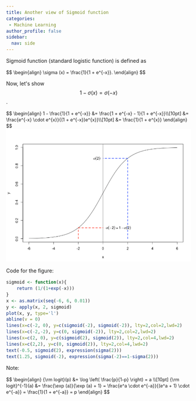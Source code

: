 ```yaml
---
title: Another view of Sigmoid function 
categories:
 - Machine Learning
author_profile: false
sidebar:
  nav: side
---
```


<script type="text/javascript" async
  src="https://cdnjs.cloudflare.com/ajax/libs/mathjax/2.7.0/MathJax.js?config=TeX-AMS_CHTML">
</script>

Sigmoid function (standard logistic function) is defined as

<span style="font-size:0.9em; line-height:0%">
$$
\begin{align}
\sigma (x) = \frac{1}{1 + e^{-x}}.
\end{align}
$$
</span>

Now, let's show $$ 1- \sigma (x) = \sigma(-x)$$.

<span style="font-size:0.9em; line-height:0%">
$$
\begin{align}
1 - \frac{1}{1 + e^{-x}} &= \frac{1 + e^{-x} - 1}{1 + e^{-x}}\\[10pt]
												 &= \frac{e^{-x} \cdot e^{x}}{(1 + e^{-x})e^{x}}\\[10pt]
												 &= \frac{1}{1 + e^{x}}
\end{align}
$$
</span>

<img src="/assets/images/posts/sigmoid_another_view.png" width="560">

Code for the figure:
```r
sigmoid <- function(x){
	return (1/(1+exp(-x)))
}
x <- as.matrix(seq(-6, 6, 0.01))
y <- apply(x, 2, sigmoid)
plot(x, y, type='l')
abline(v = 0)
lines(x=c(-2, 0), y=c(sigmoid(-2), sigmoid(-2)), lty=2,col=2,lwd=2)
lines(x=c(-2,-2), y=c(0, sigmoid(-2)), lty=2,col=2,lwd=2)
lines(x=c(2, 0), y=c(sigmoid(2), sigmoid(2)), lty=2,col=4,lwd=2)
lines(x=c(2,2), y=c(0, sigmoid(2)), lty=2,col=4,lwd=2)
text(-0.5, sigmoid(2), expression(sigma(2)))
text(1.25, sigmoid(-2), expression(sigma(-2)==1-sigma(2)))
```

Note:

<span style="font-size:0.9em; line-height:0%">
$$
\begin{align}
{\rm logit}(p) &= \log \left( \frac{p}{1-p} \right) = a \\[10pt]
{\rm logit}^{-1}(a) &= \frac{\exp (a)}{\exp (a) + 1} = \frac{e^a \cdot e^{-a}}{(e^a + 1) \cdot e^{-a}} = \frac{1}{1 + e^{-a}} = p
\end{align}
$$
</span>
